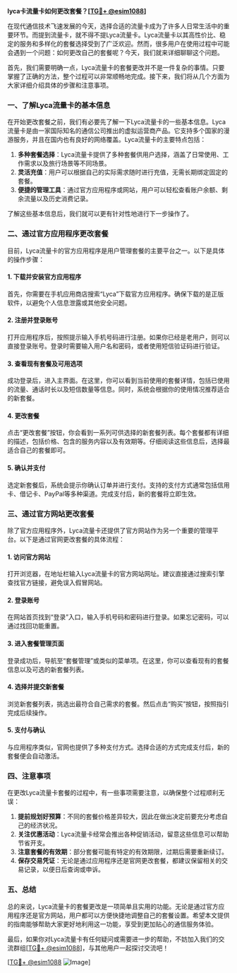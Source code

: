 **lyca卡流量卡如何更改套餐？[[TG💪+ @esim1088](https://t.me/s/esim1088)]**

在现代通信技术飞速发展的今天，选择合适的流量卡成为了许多人日常生活中的重要环节。而提到流量卡，就不得不提Lyca流量卡。Lyca流量卡以其高性价比、稳定的服务和多样化的套餐选择受到了广泛欢迎。然而，很多用户在使用过程中可能会遇到一个问题：如何更改自己的套餐呢？今天，我们就来详细聊聊这个问题。

首先，我们需要明确一点，Lyca流量卡的套餐更改并不是一件复杂的事情。只要掌握了正确的方法，整个过程可以非常顺畅地完成。接下来，我们将从几个方面为大家详细介绍具体的步骤和注意事项。

### 一、了解Lyca流量卡的基本信息

在开始更改套餐之前，我们有必要先了解一下Lyca流量卡的一些基本信息。Lyca流量卡是由一家国际知名的通信公司推出的虚拟运营商产品。它支持多个国家的漫游服务，并且在国内也有良好的网络覆盖。Lyca流量卡的主要特点包括：

1. **多种套餐选择**：Lyca流量卡提供了多种套餐供用户选择，涵盖了日常使用、工作需求以及旅行场景等不同场景。
2. **灵活充值**：用户可以根据自己的实际需求随时进行充值，无需长期绑定固定的套餐。
3. **便捷的管理工具**：通过官方应用程序或网站，用户可以轻松查看账户余额、剩余流量以及历史消费记录。

了解这些基本信息后，我们就可以更有针对性地进行下一步操作了。

### 二、通过官方应用程序更改套餐

目前，Lyca流量卡的官方应用程序是用户管理套餐的主要平台之一。以下是具体的操作步骤：

#### 1. 下载并安装官方应用程序

首先，你需要在手机应用商店搜索“Lyca”下载官方应用程序。确保下载的是正版软件，以避免个人信息泄露或其他安全问题。

#### 2. 注册并登录账号

打开应用程序后，按照提示输入手机号码进行注册。如果你已经是老用户，则可以直接登录账号。登录时需要输入用户名和密码，或者使用短信验证码进行验证。

#### 3. 查看现有套餐及可用选项

成功登录后，进入主界面。在这里，你可以看到当前使用的套餐详情，包括已使用的流量、通话时长以及短信数量等信息。同时，系统会根据你的使用情况推荐适合的新套餐。

#### 4. 更改套餐

点击“更改套餐”按钮，你会看到一系列可供选择的新套餐列表。每个套餐都有详细的描述，包括价格、包含的服务内容以及有效期等。仔细阅读这些信息后，选择最适合自己的套餐即可。

#### 5. 确认并支付

选定新套餐后，系统会提示你确认订单并进行支付。支持的支付方式通常包括信用卡、借记卡、PayPal等多种渠道。完成支付后，新的套餐将立即生效。

### 三、通过官方网站更改套餐

除了官方应用程序外，Lyca流量卡还提供了官方网站作为另一个重要的管理平台。以下是通过官网更改套餐的具体流程：

#### 1. 访问官方网站

打开浏览器，在地址栏输入Lyca流量卡的官方网站网址。建议直接通过搜索引擎查找官方链接，避免误入假冒网站。

#### 2. 登录账号

在网站首页找到“登录”入口，输入手机号码和密码进行登录。如果忘记密码，可以通过找回功能重置。

#### 3. 进入套餐管理页面

登录成功后，导航至“套餐管理”或类似的菜单项。在这里，你可以查看现有的套餐信息以及可选的新套餐列表。

#### 4. 选择并提交新套餐

浏览新套餐列表，挑选出最符合自己需求的套餐。然后点击“购买”按钮，按照指引完成后续操作。

#### 5. 支付与确认

与应用程序类似，官网也提供了多种支付方式。选择合适的方式完成支付后，新的套餐便会自动激活。

### 四、注意事项

在更改Lyca流量卡套餐的过程中，有一些事项需要注意，以确保整个过程顺利无误：

1. **提前规划好预算**：不同的套餐价格差异较大，因此在做出决定前要充分考虑自己的经济状况。
2. **关注优惠活动**：Lyca流量卡经常会推出各种促销活动，留意这些信息可以帮助节省开支。
3. **注意套餐的有效期**：部分套餐可能有特定的有效期限，过期后需要重新续订。
4. **保存交易凭证**：无论是通过应用程序还是官网更改套餐，都建议保留相关的交易记录，以便日后查询或申诉。

### 五、总结

总的来说，Lyca流量卡的套餐更改是一项简单且实用的功能。无论是通过官方应用程序还是官方网站，用户都可以方便快捷地调整自己的套餐设置。希望本文提供的指南能够帮助大家更好地利用这一功能，享受到更加贴心的通信服务体验。

最后，如果你对Lyca流量卡有任何疑问或需要进一步的帮助，不妨加入我们的交流群组[[TG💪+ @esim1088](https://t.me/s/esim1088)]，与其他用户一起探讨交流吧！

[[TG💪+ @esim1088](https://t.me/s/esim1088) ![Image](https://i.postimg.cc/4NQfJmqS/Snipaste-2025-05-13-00-14-12.png)]